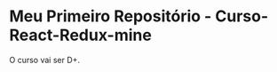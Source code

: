Meu Primeiro Repositório - Curso-React-Redux-mine
=================================================

O curso vai ser D+.